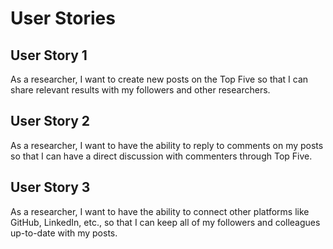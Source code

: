 # User Stories

## User Story 1
As a researcher, I want to create new posts on the Top Five so that I can share relevant results with my followers and other researchers.

## User Story 2
As a researcher, I want to have the ability to reply to comments on my posts so that I can have a direct discussion with commenters through Top Five.

## User Story 3
As a researcher, I want to have the ability to connect other platforms like GitHub, LinkedIn, etc., so that I can keep all of my followers and colleagues up-to-date with my posts.
